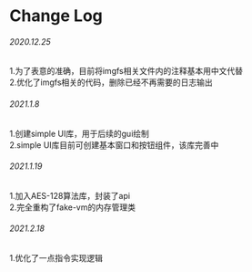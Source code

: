 # Change Log
###### 2020.12.25
1.为了表意的准确，目前将imgfs相关文件内的注释基本用中文代替  
2.优化了imgfs相关的代码，删除已经不再需要的日志输出
  
###### 2021.1.8  
1.创建simple UI库，用于后续的gui绘制  
2.simple UI库目前可创建基本窗口和按钮组件，该库完善中  

###### 2021.1.19
1.加入AES-128算法库，封装了api  
2.完全重构了fake-vm的内存管理类  
  
###### 2021.2.18  
1.优化了一点指令实现逻辑  
